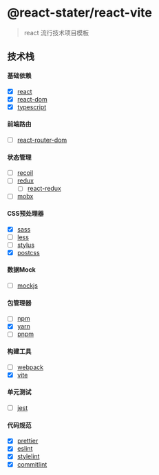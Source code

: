 # @react-stater/react-vite

> react 流行技术项目模板

## 技术栈

#### 基础依赖

-   [x] [react](https://react.docschina.org/)
-   [x] [react-dom](https://react.docschina.org/docs/react-dom.html)
-   [x] [typescript](https://www.tslang.cn/docs/home.html)

#### 前端路由

-   [ ] [react-router-dom](https://reactrouterdotcom.fly.dev/docs/en/v6)

#### 状态管理

-   [ ] [recoil](https://recoiljs.org/zh-hans/)
-   [ ] [redux](http://cn.redux.js.org/)
    - [ ] [react-redux](react-redux)
-   [ ] [mobx](https://www.mobxjs.com/)

#### CSS预处理器

- [x] [sass](https://www.sass.hk/docs/)
- [ ] [less](https://less.bootcss.com/usage/)
- [ ] [stylus](https://www.stylus-lang.cn/)
- [x] [postcss](https://www.postcss.com.cn/)

#### 数据Mock

- [ ] [mockjs](http://mockjs.com/)

#### 包管理器

-   [ ] [npm](https://www.npmjs.com.cn/)
-   [x] [yarn](https://yarnpkg.com/)
-   [ ] [pnpm](https://www.pnpm.cn/)

#### 构建工具

-   [ ] [webpack](https://webpack.js.org/concepts/)
-   [x] [vite](https://cn.vitejs.dev/)

#### 单元测试

-   [ ] [jest](https://jestjs.io/zh-Hans/)

#### 代码规范

-   [x] [prettier](https://www.prettier.cn/)
-   [x] [eslint](https://eslint.cn/)
-   [x] [stylelint](https://stylelint.io/) 
-   [x] [commitlint](https://commitlint.js.org/)
